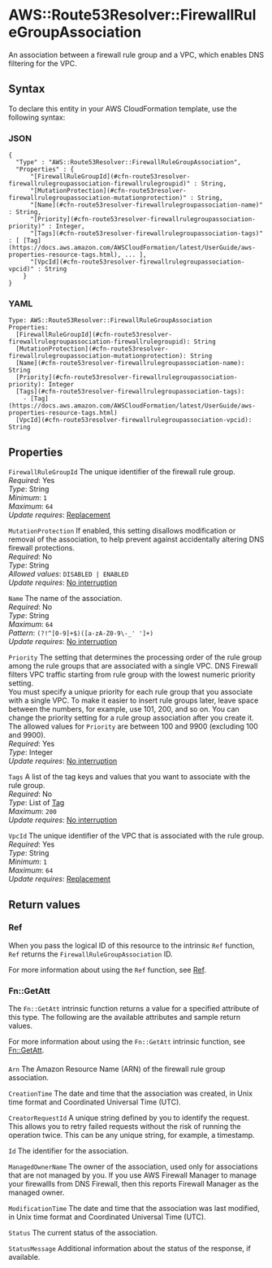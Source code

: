 # AWS::Route53Resolver::FirewallRuleGroupAssociation<a name="aws-resource-route53resolver-firewallrulegroupassociation"></a>

An association between a firewall rule group and a VPC, which enables DNS filtering for the VPC\.

## Syntax<a name="aws-resource-route53resolver-firewallrulegroupassociation-syntax"></a>

To declare this entity in your AWS CloudFormation template, use the following syntax:

### JSON<a name="aws-resource-route53resolver-firewallrulegroupassociation-syntax.json"></a>

```
{
  "Type" : "AWS::Route53Resolver::FirewallRuleGroupAssociation",
  "Properties" : {
      "[FirewallRuleGroupId](#cfn-route53resolver-firewallrulegroupassociation-firewallrulegroupid)" : String,
      "[MutationProtection](#cfn-route53resolver-firewallrulegroupassociation-mutationprotection)" : String,
      "[Name](#cfn-route53resolver-firewallrulegroupassociation-name)" : String,
      "[Priority](#cfn-route53resolver-firewallrulegroupassociation-priority)" : Integer,
      "[Tags](#cfn-route53resolver-firewallrulegroupassociation-tags)" : [ [Tag](https://docs.aws.amazon.com/AWSCloudFormation/latest/UserGuide/aws-properties-resource-tags.html), ... ],
      "[VpcId](#cfn-route53resolver-firewallrulegroupassociation-vpcid)" : String
    }
}
```

### YAML<a name="aws-resource-route53resolver-firewallrulegroupassociation-syntax.yaml"></a>

```
Type: AWS::Route53Resolver::FirewallRuleGroupAssociation
Properties:
  [FirewallRuleGroupId](#cfn-route53resolver-firewallrulegroupassociation-firewallrulegroupid): String
  [MutationProtection](#cfn-route53resolver-firewallrulegroupassociation-mutationprotection): String
  [Name](#cfn-route53resolver-firewallrulegroupassociation-name): String
  [Priority](#cfn-route53resolver-firewallrulegroupassociation-priority): Integer
  [Tags](#cfn-route53resolver-firewallrulegroupassociation-tags):
    - [Tag](https://docs.aws.amazon.com/AWSCloudFormation/latest/UserGuide/aws-properties-resource-tags.html)
  [VpcId](#cfn-route53resolver-firewallrulegroupassociation-vpcid): String
```

## Properties<a name="aws-resource-route53resolver-firewallrulegroupassociation-properties"></a>

`FirewallRuleGroupId` <a name="cfn-route53resolver-firewallrulegroupassociation-firewallrulegroupid"></a>
The unique identifier of the firewall rule group\.  
_Required_: Yes  
_Type_: String  
_Minimum_: `1`  
_Maximum_: `64`  
_Update requires_: [Replacement](https://docs.aws.amazon.com/AWSCloudFormation/latest/UserGuide/using-cfn-updating-stacks-update-behaviors.html#update-replacement)

`MutationProtection` <a name="cfn-route53resolver-firewallrulegroupassociation-mutationprotection"></a>
If enabled, this setting disallows modification or removal of the association, to help prevent against accidentally altering DNS firewall protections\.  
_Required_: No  
_Type_: String  
_Allowed values_: `DISABLED | ENABLED`  
_Update requires_: [No interruption](https://docs.aws.amazon.com/AWSCloudFormation/latest/UserGuide/using-cfn-updating-stacks-update-behaviors.html#update-no-interrupt)

`Name` <a name="cfn-route53resolver-firewallrulegroupassociation-name"></a>
The name of the association\.  
_Required_: No  
_Type_: String  
_Maximum_: `64`  
_Pattern_: `(?!^[0-9]+$)([a-zA-Z0-9\-_' ']+)`  
_Update requires_: [No interruption](https://docs.aws.amazon.com/AWSCloudFormation/latest/UserGuide/using-cfn-updating-stacks-update-behaviors.html#update-no-interrupt)

`Priority` <a name="cfn-route53resolver-firewallrulegroupassociation-priority"></a>
The setting that determines the processing order of the rule group among the rule groups that are associated with a single VPC\. DNS Firewall filters VPC traffic starting from rule group with the lowest numeric priority setting\.  
You must specify a unique priority for each rule group that you associate with a single VPC\. To make it easier to insert rule groups later, leave space between the numbers, for example, use 101, 200, and so on\. You can change the priority setting for a rule group association after you create it\.  
The allowed values for `Priority` are between 100 and 9900 \(excluding 100 and 9900\)\.  
_Required_: Yes  
_Type_: Integer  
_Update requires_: [No interruption](https://docs.aws.amazon.com/AWSCloudFormation/latest/UserGuide/using-cfn-updating-stacks-update-behaviors.html#update-no-interrupt)

`Tags` <a name="cfn-route53resolver-firewallrulegroupassociation-tags"></a>
A list of the tag keys and values that you want to associate with the rule group\.  
_Required_: No  
_Type_: List of [Tag](https://docs.aws.amazon.com/AWSCloudFormation/latest/UserGuide/aws-properties-resource-tags.html)  
_Maximum_: `200`  
_Update requires_: [No interruption](https://docs.aws.amazon.com/AWSCloudFormation/latest/UserGuide/using-cfn-updating-stacks-update-behaviors.html#update-no-interrupt)

`VpcId` <a name="cfn-route53resolver-firewallrulegroupassociation-vpcid"></a>
The unique identifier of the VPC that is associated with the rule group\.  
_Required_: Yes  
_Type_: String  
_Minimum_: `1`  
_Maximum_: `64`  
_Update requires_: [Replacement](https://docs.aws.amazon.com/AWSCloudFormation/latest/UserGuide/using-cfn-updating-stacks-update-behaviors.html#update-replacement)

## Return values<a name="aws-resource-route53resolver-firewallrulegroupassociation-return-values"></a>

### Ref<a name="aws-resource-route53resolver-firewallrulegroupassociation-return-values-ref"></a>

When you pass the logical ID of this resource to the intrinsic `Ref` function, `Ref` returns the `FirewallRuleGroupAssociation` ID\.

For more information about using the `Ref` function, see [Ref](https://docs.aws.amazon.com/AWSCloudFormation/latest/UserGuide/intrinsic-function-reference-ref.html)\.

### Fn::GetAtt<a name="aws-resource-route53resolver-firewallrulegroupassociation-return-values-fn--getatt"></a>

The `Fn::GetAtt` intrinsic function returns a value for a specified attribute of this type\. The following are the available attributes and sample return values\.

For more information about using the `Fn::GetAtt` intrinsic function, see [Fn::GetAtt](https://docs.aws.amazon.com/AWSCloudFormation/latest/UserGuide/intrinsic-function-reference-getatt.html)\.

#### <a name="aws-resource-route53resolver-firewallrulegroupassociation-return-values-fn--getatt-fn--getatt"></a>

`Arn` <a name="Arn-fn::getatt"></a>
The Amazon Resource Name \(ARN\) of the firewall rule group association\.

`CreationTime` <a name="CreationTime-fn::getatt"></a>
The date and time that the association was created, in Unix time format and Coordinated Universal Time \(UTC\)\.

`CreatorRequestId` <a name="CreatorRequestId-fn::getatt"></a>
A unique string defined by you to identify the request\. This allows you to retry failed requests without the risk of running the operation twice\. This can be any unique string, for example, a timestamp\.

`Id` <a name="Id-fn::getatt"></a>
The identifier for the association\.

`ManagedOwnerName` <a name="ManagedOwnerName-fn::getatt"></a>
The owner of the association, used only for associations that are not managed by you\. If you use AWS Firewall Manager to manage your firewallls from DNS Firewall, then this reports Firewall Manager as the managed owner\.

`ModificationTime` <a name="ModificationTime-fn::getatt"></a>
The date and time that the association was last modified, in Unix time format and Coordinated Universal Time \(UTC\)\.

`Status` <a name="Status-fn::getatt"></a>
The current status of the association\.

`StatusMessage` <a name="StatusMessage-fn::getatt"></a>
Additional information about the status of the response, if available\.
